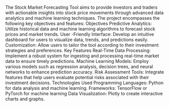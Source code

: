The Stock Market Forecasting Tool aims to provide investors and traders with actionable insights into stock price movements through advanced data analytics and machine learning techniques. The project encompasses the following key objectives and features:
Objectives
Predictive Analytics: Utilize historical data and machine learning algorithms to forecast stock prices and market trends.
User -Friendly Interface: Develop an intuitive dashboard for users to visualize data, trends, and predictions easily.
Customization: Allow users to tailor the tool according to their investment strategies and preferences.
Key Features
Real-Time Data Processing: Implement a robust system for ingesting and processing real-time market data to ensure timely predictions.
Machine Learning Models: Employ various models such as regression analysis, decision trees, and neural networks to enhance prediction accuracy.
Risk Assessment Tools: Integrate features that help users evaluate potential risks associated with their investment decisions.
Technologies Used
Programming Languages: Python for data analysis and machine learning.
Frameworks: TensorFlow or PyTorch for machine learning
Data Visualization:  Plotly to create interactive charts and graphs.
